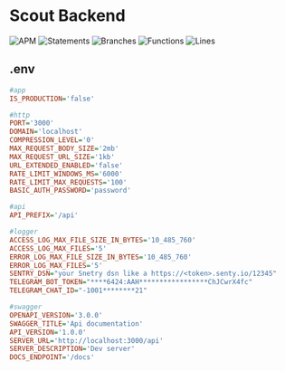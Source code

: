 # Scout Backend
![APM](https://img.shields.io/apm/l/vim-mode) ![Statements](https://img.shields.io/badge/statements-19.51%25-red.svg?style=flat) ![Branches](https://img.shields.io/badge/branches-84.61%25-yellow.svg?style=flat) ![Functions](https://img.shields.io/badge/functions-0%25-red.svg?style=flat) ![Lines](https://img.shields.io/badge/lines-20%25-red.svg?style=flat)
## .env
```ini
#app
IS_PRODUCTION='false'

#http
PORT='3000'
DOMAIN='localhost'
COMPRESSION_LEVEL='0'
MAX_REQUEST_BODY_SIZE='2mb'
MAX_REQUEST_URL_SIZE='1kb'
URL_EXTENDED_ENABLED='false'
RATE_LIMIT_WINDOWS_MS='6000'
RATE_LIMIT_MAX_REQUESTS='100'
BASIC_AUTH_PASSWORD='password'

#api
API_PREFIX='/api'

#logger
ACCESS_LOG_MAX_FILE_SIZE_IN_BYTES='10_485_760'
ACCESS_LOG_MAX_FILES='5'
ERROR_LOG_MAX_FILE_SIZE_IN_BYTES='10_485_760'
ERROR_LOG_MAX_FILES='5'
SENTRY_DSN="your Snetry dsn like a https://<token>.senty.io/12345"
TELEGRAM_BOT_TOKEN="****6424:AAH*****************ChJCwrX4fc"
TELEGRAM_CHAT_ID="-1001********21"

#swagger
OPENAPI_VERSION='3.0.0'
SWAGGER_TITLE='Api documentation'
API_VERSION='1.0.0'
SERVER_URL='http://localhost:3000/api'
SERVER_DESCRIPTION='Dev server'
DOCS_ENDPOINT='/docs'
```
